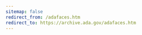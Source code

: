 ```yaml
---
sitemap: false 
redirect_from: /adafaces.htm 
redirect_to: https://archive.ada.gov/adafaces.htm 
---
```

